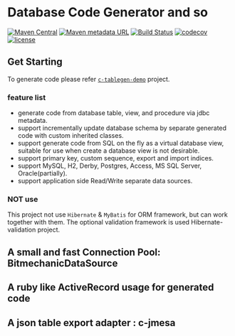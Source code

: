 # Database Code Generator and so 


[![Maven Central](https://img.shields.io/maven-central/v/com.github.yujiaao/c-tools.svg)](http://search.maven.org/#search%7Cga%7C1%7Cc-tools)
[![Maven metadata URL](https://img.shields.io/maven-metadata/v/https/oss.sonatype.org/content/repositories/releases/com/github/yujiaao/c-tools/maven-metadata.xml.svg)](https://oss.sonatype.org/content/repositories/releases/com/github/yujiaao/c-tools)
[![Build Status](https://travis-ci.com/yujiaao/c-tools.svg?branch=master)](https://travis-ci.com/yujiaao/c-tools)
[![codecov](https://codecov.io/gh/yujiaao/c-tools/branch/master/graph/badge.svg?token=NIRX0PUZ2A)](https://codecov.io/gh/yujiaao/c-tools)
[![license](https://badgen.net/github/license/com.github.yujiaao/c-tools)](https://github.com/yujiaao/c-tools/blob/main/LICENSE)


## Get Starting 
To generate code please refer [`c-tablegen-demo`](c-tablegen-demo) project.

### feature list

 - generate code from database table, view, and procedure via jdbc metadata.
 - support incrementally update database schema by separate generated code with custom inherited classes.
 - support generate code from SQL on the fly as a virtual database view, suitable for use when create a database view is not desirable.
 - support primary key, custom sequence, export and import indices.
 - support MySQL, H2, Derby, Postgres, Access, MS SQL Server, Oracle(partially).
 - support application side Read/Write separate data sources.
 
### NOT use
 This project not use `Hibernate` & `MyBatis` for ORM framework, but can work together with them.
 The optional validation framework is used Hibernate-validation project.


## A small and fast Connection Pool: BitmechanicDataSource

## A ruby like ActiveRecord usage for generated code

## A json table export adapter : c-jmesa

